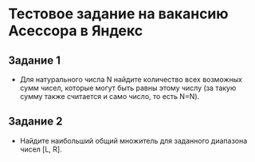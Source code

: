 # Тестовое задание на вакансию Асессора в Яндекс

## Задание 1

* Для натурального числа N найдите количество всех возможных сумм чисел, которые могут быть равны этому числу (за такую сумму также считается и само число, то есть N=N).

## Задание 2

* Найдите наибольший общий множитель для заданного диапазона чисел [L, R]. 
